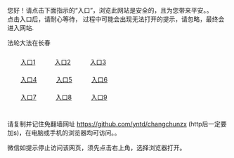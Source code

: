 您好！请点击下面指示的“入口”，浏览此网站是安全的，且为您带来平安。。 <br/>
点击入口后，请耐心等待， 过程中可能会出现无法打开的提示，请忽略，最终会进入网站. </br>

法轮大法在长春<br/>
<div style="padding:10px"><a style="margin:20px" target="_blank" href="https://dpkgxfaygq6up.cloudfront.net/2Qpsp?lgyojkq" id="ccLink1" rel="nofollow">入口1</a> <a target="_blank" style="margin:20px" href="https://d2u0cufthwze9a.cloudfront.net/2Qpsp?rhbmp" id="ccLink2" rel="nofollow">入口2</a> <a style="margin:20px" target="_blank" href="https://dcn0q3kkh3n9.cloudfront.net/2Qpsp?oociww" id="ccLink3" rel="nofollow">入口3</a></div>

<div style="padding:10px" ><a style="margin:20px" target="_blank" href="https://dpkgxfaygq6up.cloudfront.net/2Qpsp?lgyojkq" id="ccLink4" rel="nofollow">入口4</a> <a style="margin:20px" href="https://d2u0cufthwze9a.cloudfront.net/2Qpsp?rhbmp" target="_blank" id="ccLink5" rel="nofollow">入口5</a> <a style="margin:20px" href="https://dcn0q3kkh3n9.cloudfront.net/2Qpsp?oociww" target="_blank" id="ccLink6" rel="nofollow">入口6</a></div>

<div style="padding:10px"><a style="margin:20px" target="_blank" href="https://dpkgxfaygq6up.cloudfront.net/2Qpsp?lgyojkq" id="ccLink7" rel="nofollow">入口7</a> <a style="margin:20px" href="https://d2u0cufthwze9a.cloudfront.net/2Qpsp?rhbmp" target="_blank" id="ccLink8" rel="nofollow">入口8</a> <a style="margin:20px" target="_blank" href="https://dcn0q3kkh3n9.cloudfront.net/2Qpsp?oociww" id="ccLink9" rel="nofollow">入口9</a></div>

<br/>



请复制并记住免翻墙网址 https://github.com/yntd/changchunzx (http后一定要加s)，在电脑或手机的浏览器均可访问。。<br/>

微信如提示停止访问该网页，须先点击右上角，选择浏览器打开。
